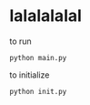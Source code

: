 # lalalalalal

to run
```buildoutcfg
python main.py
```

to initialize
```buildoutcfg
python init.py
```

